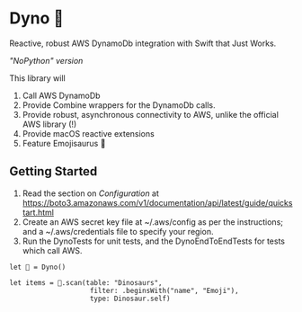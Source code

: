 # Dyno 🦕

Reactive, robust AWS DynamoDb integration with Swift that Just Works.

_"NoPython" version_

This library will
1. Call AWS DynamoDb
2. Provide Combine wrappers for the DynamoDb calls.
3. Provide robust, asynchronous connectivity to AWS, unlike the official AWS library (!)
4. Provide macOS reactive extensions 
5. Feature Emojisaurus 🦕 


## Getting Started
1. Read the section on *Configuration* at  https://boto3.amazonaws.com/v1/documentation/api/latest/guide/quickstart.html 
2. Create an AWS secret key file at ~/.aws/config as per the instructions; and a  ~/.aws/credentials file to specify your region. 
3. Run the DynoTests for unit tests, and the DynoEndToEndTests for tests which call AWS.


~~~~
let 🦕 = Dyno()

let items = 🦕.scan(table: "Dinosaurs",
                    filter: .beginsWith("name", "Emoji"),
                    type: Dinosaur.self)
                    
                    
~~~~
